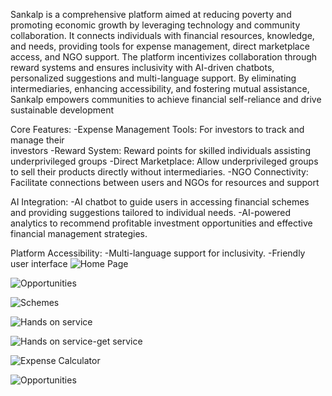   Sankalp is a comprehensive platform aimed at reducing poverty and promoting
 economic growth by leveraging technology and community collaboration. It
 connects individuals with financial resources, knowledge, and needs, providing
 tools for expense management, direct marketplace access, and NGO support. The
 platform incentivizes collaboration through reward systems and ensures inclusivity
 with AI-driven chatbots, personalized suggestions and multi-language support. By
 eliminating intermediaries, enhancing accessibility, and fostering mutual assistance,
 Sankalp empowers communities to achieve financial self-reliance and drive
 sustainable development


 Core Features:
                  -Expense Management Tools: For investors to track and manage their             
                    investors
                  -Reward System: Reward points for skilled individuals assisting                                              
                    underprivileged groups
                  -Direct Marketplace: Allow underprivileged groups to sell their products 
                    directly without intermediaries.
                  -NGO Connectivity: Facilitate connections between users and NGOs for
                    resources and support


                    
 AI Integration:
               -AI chatbot to guide users in accessing financial schemes and
                 providing suggestions tailored to individual needs.
               -AI-powered analytics to recommend profitable investment
                 opportunities and effective financial management strategies.

                 
 Platform Accessibility:
               -Multi-language support for inclusivity.
               -Friendly user interface
![Home Page](https://github.com/user-attachments/assets/61c368ca-27ef-45b9-87da-456efb2e9342)


![Opportunities](https://github.com/user-attachments/assets/93a17801-4a83-4592-80ae-598f667262ae)


![Schemes](https://github.com/user-attachments/assets/4ab1cedf-148f-44dc-b814-e03b144aef3f)


![Hands on service](https://github.com/user-attachments/assets/de1b2fef-38d8-4918-a872-a3b03bbb9ec0)


![Hands on service-get service](https://github.com/user-attachments/assets/9ed9f2f1-f569-4f20-80e6-8c1ac9977a60)


![Expense Calculator](https://github.com/user-attachments/assets/03cc9c58-5205-472a-a23b-12a12b6faa94)


![Opportunities](https://github.com/user-attachments/assets/05efc973-126b-4a4d-9cfa-7b2d99202064)



